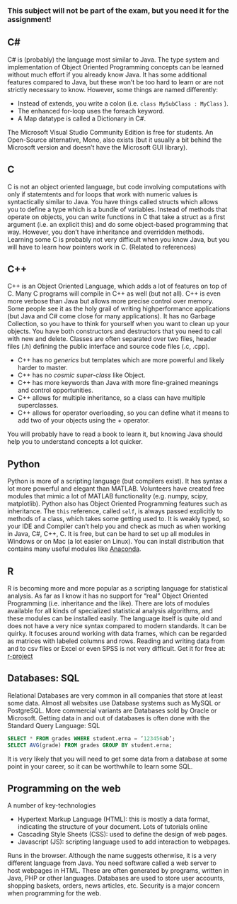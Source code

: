 
<hint>
 <h3> This subject will <b>not</b> be part of the exam, but you need it for the assignment! </h3>
</hint>

## C#
C# is (probably) the language most similar to Java. The type system and implementation of Object Oriented Programming concepts can be learned without much effort if you already know Java.
It has some additional features compared to Java, but these won’t be too hard to learn or are not strictly necessary to know.
However, some things are named differently:
- Instead of extends, you write a colon (i.e. `class MySubClass : MyClass` ).
- The enhanced for-loop uses the foreach keyword.
- A Map datatype is called a Dictionary in C#.

The Microsoft Visual Studio Community Edition is free for students. An Open-Source alternative, Mono, also exists (but it usually a bit behind
the Microsoft version and doesn’t have the Microsoft GUI library).

## C
C is not an object oriented language, but code involving computations with only if statemtents and for loops that work with numeric values is syntactically similar to Java. 
You have things called structs which allows you to define a type which is a bundle of variables.
Instead of methods that operate on objects, you can write functions in C that take a struct as a first argument (i.e. an explicit this) and do some object-based programming that way.
However, you don’t have inheritance and overridden methods. 
Learning some C is probably not very difficult when you know Java, but you will have to learn how pointers work in C. (Related to references)

## C++
C++ is an Object Oriented Language, which adds a lot of features on top of C. Many C programs will compile in C++ as well (but not all). 
C++ is even more verbose than Java but allows more precise control over memory. Some people see it as the holy grail of writing highperformance applications (but Java and C# come close for many applications).
It has no Garbage Collection, so you have to think for yourself when you want to clean up your objects. You have both constructors and destructors that you need to call with new and delete.
Classes are often separated over two files, header files (.h) defining the public interface and source code files (.c, .cpp).

- C++ has no _generics_ but templates which are more powerful and likely harder to master.
- C++ has no _cosmic super-class_ like Object.
- C++ has more keywords than Java with more fine-grained meanings and control opportunities.
- C++ allows for multiple inheritance, so a class can have multiple superclasses.
- C++ allows for operator overloading, so you can define what it means to add two of your objects using the + operator.

You will probably have to read a book to learn it, but knowing Java should help you to understand concepts a lot quicker.

## Python
Python is more of a scripting language (but compilers exist).
It has syntax a lot more powerful and elegant than MATLAB. Volunteers have created free modules that mimic a lot of MATLAB functionality (e.g. numpy, scipy, matplotlib).
Python also has Object Oriented Programming features such as inheritance. 
The `this` reference, called `self`, is always passed explicitly to methods of a class, which takes some getting used to.
It is weakly typed, so your IDE and Compiler can’t help you and check as much as when working in Java, C#, C++, C.
It is free, but can be hard to set up all modules in Windows or on Mac (a lot easier on Linux). You can install distribution that contains many useful modules like [Anaconda](https://www.continuum.io/).

## R
R is becoming more and more popular as a scripting language for statistical analysis.
As far as I know it has no support for “real” Object Oriented Programming (i.e. inheritance and the like).
There are lots of modules available for all kinds of specialized statistical analysis algorithms, and these modules can be installed easily.
The language itself is quite old and does not have a very nice syntax compared to modern standards. It can be quirky. 
It focuses around working with data frames, which can be regarded as matrices with labeled columns and rows. Reading and writing data from and to csv files or Excel or even SPSS is not very difficult.
Get it for free at: [r-project](https://www.r-project.org/)

## Databases: SQL
Relational Databases are very common in all companies that store at least some data.
Almost all websites use Database systems such as MySQL or PostgreSQL. More commercial variants are Databases sold by Oracle or Microsoft.
Getting data in and out of databases is often done with the Standard Query Language: SQL
```sql
SELECT * FROM grades WHERE student.erna = ‘123456ab’;
SELECT AVG(grade) FROM grades GROUP BY student.erna;
```
It is very likely that you will need to get some data from a database at some point in your career, so it can be worthwhile to learn some SQL.

## Programming on the web
A number of key-technologies
- Hypertext Markup Language (HTML): this is mostly a data format,
indicating the structure of your document. Lots of tutorials online
- Cascading Style Sheets (CSS): used to define the design of web pages.
- Javascript (JS): scripting language used to add interaction to webpages.

Runs in the browser. Although the name suggests otherwise, it is a very different language from Java.
You need software called a web server to host webpages in HTML. These are often generated by programs, written in Java, PHP or other languages.
Databases are used to store user accounts, shopping baskets, orders, news articles, etc.
Security is a major concern when programming for the web.
